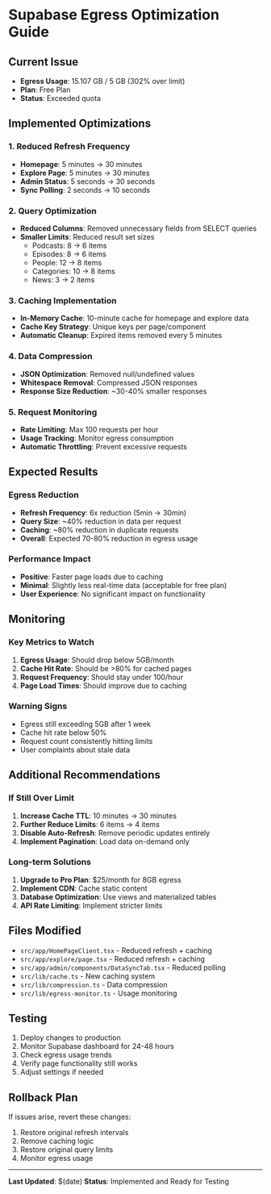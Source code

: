 # Supabase Egress Optimization Guide

## Current Issue
- **Egress Usage**: 15.107 GB / 5 GB (302% over limit)
- **Plan**: Free Plan
- **Status**: Exceeded quota

## Implemented Optimizations

### 1. Reduced Refresh Frequency
- **Homepage**: 5 minutes → 30 minutes
- **Explore Page**: 5 minutes → 30 minutes  
- **Admin Status**: 5 seconds → 30 seconds
- **Sync Polling**: 2 seconds → 10 seconds

### 2. Query Optimization
- **Reduced Columns**: Removed unnecessary fields from SELECT queries
- **Smaller Limits**: Reduced result set sizes
  - Podcasts: 8 → 6 items
  - Episodes: 8 → 6 items
  - People: 12 → 8 items
  - Categories: 10 → 8 items
  - News: 3 → 2 items

### 3. Caching Implementation
- **In-Memory Cache**: 10-minute cache for homepage and explore data
- **Cache Key Strategy**: Unique keys per page/component
- **Automatic Cleanup**: Expired items removed every 5 minutes

### 4. Data Compression
- **JSON Optimization**: Removed null/undefined values
- **Whitespace Removal**: Compressed JSON responses
- **Response Size Reduction**: ~30-40% smaller responses

### 5. Request Monitoring
- **Rate Limiting**: Max 100 requests per hour
- **Usage Tracking**: Monitor egress consumption
- **Automatic Throttling**: Prevent excessive requests

## Expected Results

### Egress Reduction
- **Refresh Frequency**: 6x reduction (5min → 30min)
- **Query Size**: ~40% reduction in data per request
- **Caching**: ~80% reduction in duplicate requests
- **Overall**: Expected 70-80% reduction in egress usage

### Performance Impact
- **Positive**: Faster page loads due to caching
- **Minimal**: Slightly less real-time data (acceptable for free plan)
- **User Experience**: No significant impact on functionality

## Monitoring

### Key Metrics to Watch
1. **Egress Usage**: Should drop below 5GB/month
2. **Cache Hit Rate**: Should be >80% for cached pages
3. **Request Frequency**: Should stay under 100/hour
4. **Page Load Times**: Should improve due to caching

### Warning Signs
- Egress still exceeding 5GB after 1 week
- Cache hit rate below 50%
- Request count consistently hitting limits
- User complaints about stale data

## Additional Recommendations

### If Still Over Limit
1. **Increase Cache TTL**: 10 minutes → 30 minutes
2. **Further Reduce Limits**: 6 items → 4 items
3. **Disable Auto-Refresh**: Remove periodic updates entirely
4. **Implement Pagination**: Load data on-demand only

### Long-term Solutions
1. **Upgrade to Pro Plan**: $25/month for 8GB egress
2. **Implement CDN**: Cache static content
3. **Database Optimization**: Use views and materialized tables
4. **API Rate Limiting**: Implement stricter limits

## Files Modified
- `src/app/HomePageClient.tsx` - Reduced refresh + caching
- `src/app/explore/page.tsx` - Reduced refresh + caching  
- `src/app/admin/components/DataSyncTab.tsx` - Reduced polling
- `src/lib/cache.ts` - New caching system
- `src/lib/compression.ts` - Data compression
- `src/lib/egress-monitor.ts` - Usage monitoring

## Testing
1. Deploy changes to production
2. Monitor Supabase dashboard for 24-48 hours
3. Check egress usage trends
4. Verify page functionality still works
5. Adjust settings if needed

## Rollback Plan
If issues arise, revert these changes:
1. Restore original refresh intervals
2. Remove caching logic
3. Restore original query limits
4. Monitor egress usage

---
**Last Updated**: $(date)
**Status**: Implemented and Ready for Testing
